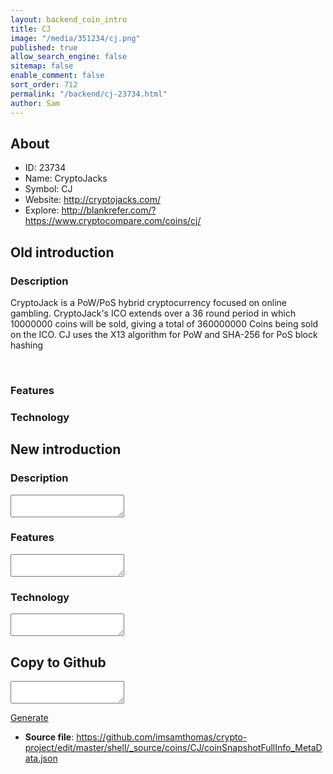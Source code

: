 ```yaml
---
layout: backend_coin_intro
title: CJ
image: "/media/351234/cj.png"
published: true
allow_search_engine: false
sitemap: false
enable_comment: false
sort_order: 712
permalink: "/backend/cj-23734.html"
author: Sam
---
```


## About

- ID: 23734
- Name: CryptoJacks
- Symbol: CJ
- Website: http://cryptojacks.com/
- Explore: http://blankrefer.com/?https://www.cryptocompare.com/coins/cj/


## Old introduction

### Description

<div>CryptoJack is a PoW/PoS hybrid cryptocurrency focused on online gambling. CryptoJack&#39;s ICO extends over a 36 round period in which 10000000 coins will be sold, giving a total of 360000000 Coins being sold on the ICO. CJ uses the X13 algorithm for PoW and SHA-256 for PoS block hashing</div><p> </p>

### Features


### Technology




## New introduction


### Description
<textarea id="meta_description" name="description"></textarea>

### Features
<textarea id="meta_features" name="features"></textarea>

### Technology
<textarea id="meta_technology" name="technology"></textarea>


## Copy to Github

<textarea id="coinsnapshotfullinfo_metadata"></textarea>

<a href="#gen" onclick="generateMetaDatJson()">Generate</a>

- **Source file**: <a href="https://github.com/imsamthomas/crypto-project/edit/master/shell/_source/coins/CJ/coinSnapshotFullInfo_MetaData.json">https://github.com/imsamthomas/crypto-project/edit/master/shell/_source/coins/CJ/coinSnapshotFullInfo_MetaData.json</a>

